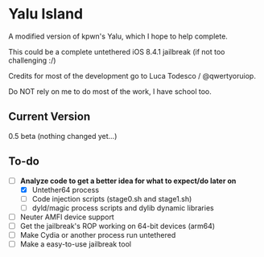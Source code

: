 # Yalu Island
A modified version of kpwn's Yalu, which I hope to help complete.

This could be a complete untethered iOS 8.4.1 jailbreak (if not too challenging :/)

Credits for most of the development go to Luca Todesco / @qwertyoruiop.

Do NOT rely on me to do most of the work, I have school too.

## Current Version

0.5 beta (nothing changed yet...)

## To-do
- [ ] **Analyze code to get a better idea for what to expect/do later on**
  - [x] Untether64 process
  - [ ] Code injection scripts (stage0.sh and stage1.sh)
  - [ ] dyld/magic process scripts and dylib dynamic libraries

- [ ] Neuter AMFI device support
- [ ] Get the jailbreak's ROP working on 64-bit devices (arm64)
- [ ] Make Cydia or another process run untethered
- [ ] Make a easy-to-use jailbreak tool
